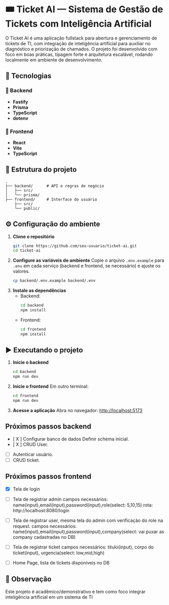 # 🎟️ Ticket AI — Sistema de Gestão de Tickets com Inteligência Artificial

O Ticket AI é uma aplicação fullstack para abertura e gerenciamento de tickets de TI, com integração de inteligência artificial para auxiliar no diagnóstico e priorização de chamados.
O projeto foi desenvolvido com foco em boas práticas, tipagem forte e arquitetura escalável, rodando localmente em ambiente de desenvolvimento.

## 🚀 Tecnologias

### 🔹 Backend

- **Fastify**
- **Prisma**
- **TypeScript**
- **dotenv**

### 🔹 Frontend

- **React**
- **Vite**
- **TypeScript**

## 📂 Estrutura do projeto

```
.
├── backend/      # API e regras de negócio
│   ├── src/
│   └── prisma/
├── frontend/     # Interface do usuário
    ├── src/
    └── public/

```

## ⚙️ Configuração do ambiente

1. **Clone o repositório**
   ```bash
   git clone https://github.com/seu-usuario/ticket-ai.git
   cd ticket-ai
   ```
2. **Configure as variáveis de ambiente**
   Copie o arquivo `.env.example` para `.env` em cada serviço (backend e frontend, se necessário) e ajuste os valores.
   ```bash
   cp backend/.env.example backend/.env
   ```
3. **Instale as dependências**
   - Backend:
     ```bash
     cd backend
     npm install
     ```
   - Frontend:
     ```bash
     cd frontend
     npm install
     ```

## ▶️ Executando o projeto

1. **Inicie o backend**
   ```bash
   cd backend
   npm run dev
   ```
2. **Inicie o frontend**
   Em outro terminal:
   ```bash
   cd frontend
   npm run dev
   ```
3. **Acesse a aplicação**
   Abra no navegador:
   [http://localhost:5173](http://localhost:5173)

## Próximos passos backend

- [ X ] Configurar banco de dados
  Definir schema inicial.
- [ X ] CRUD User.
- [ ] Autenticar usuário.
- [ ] CRUD ticket.

## Próximos passos frontend

- [X] Tela de login

- [ ] Tela de registrar admin
      campos necessários: name(input),email(input),password(input),role(select: 5,10,15)
      rota: http://localhost:8080/login

- [ ] Tela de registrar user, mesma tela do admin com verificação do role na request.
      campos necessários: name(input),email(input),password(input),company(select: vai puxar as company cadastradas no DB)

- [ ] Tela de registrar ticket
      campos necessários: titulo(input), corpo do ticket(input), urgencia(select: low,mid,high)

- [ ] Home Page, lista de tickets disponíveis no DB

## 📌 Observação

Este projeto é acadêmico/demonstrativo e tem como foco integrar inteligência artificial em um sistema de TI

